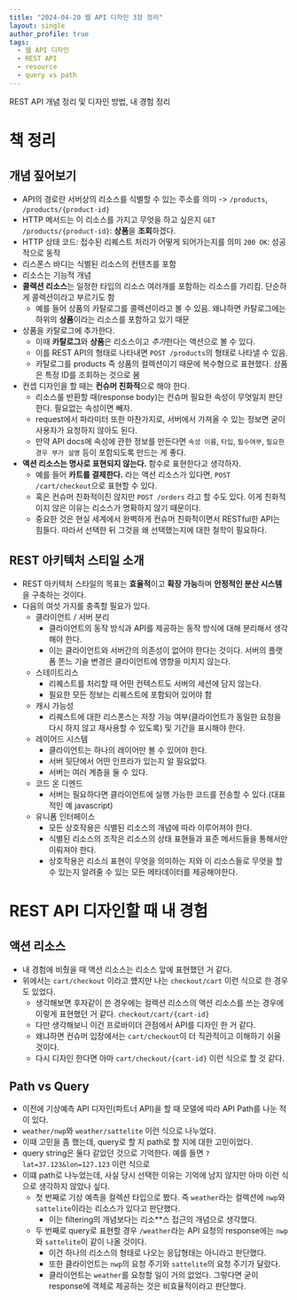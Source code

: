 ```yaml
---
title: "2024-04-20 웹 API 디자인 3장 정리" 
layout: single
author_profile: true
tags:
  - 웹 API 디자인
  - REST API
  - resource
  - query vs path
---
```


REST API 개념 정리 및 디자인 방법, 내 경험 정리
# 책 정리

## 개념 짚어보기

- API의 경로란 서버상의 리소스를 식별할 수 있는 주소를 의미 -> `/products`, `/products/{product-id}`
- HTTP 메서드는 이 리소스를 가지고 무엇을 하고 싶은지 `GET /products/{product-id}`: **상품**을 **조회**하겠다.
- HTTP 상태 코드: 접수된 리퀘스트 처리가 어떻게 되어가는지를 의미 `200 OK`: 성공적으로 동작
- 리스폰스 바디는 식별된 리소스의 컨텐츠를 포함
- 리소스는 기능적 개념
- **콜렉션 리소스**는 일정한 타입의 리소스 여러개를 포함하는 리소스를 가리킴. 단순하게 콜렉션이라고 부르기도 함
  - 예를 들어 상품의 카탈로그를 콜렉션이라고 볼 수 있음. 왜냐하면 카탈로그에는 하위의 **상품**이라는 리소스를 포함하고 있기 때문
- 상품을 카탈로그에 추가한다.
  - 이때 **카탈로그**와 **상품**은 리소스이고 *추가*한다는 액션으로 볼 수 있다.
  - 이를 REST API의 형태로 나타내면 `POST /products`의 형태로 나타낼 수 있음. 
  - 카탈로그를 products 즉 상품의 컬렉션이기 때문에 복수형으로 표현했다. 상품은 특정 ID를 조회하는 것으로 봄
- 컨셉 디자인을 할 때는 **컨슈머 친화적**으로 해야 한다.
  - 리소스룰 반환할 때(response body)는 컨슈머 필요한 속성이 무엇일지 판단한다. 필요없는 속성이면 빼자. 
  - request에서 파라미터 또한 마찬가지로, 서버에서 가져올 수 있는 정보면 굳이 사용자가 요청하지 않아도 된다. 
  - 만약 API docs에 속성에 관한 정보를 만든다면 `속성 이름`, `타입`, `필수여부`, `필요한 경우 부가 설명` 등이 포함되도록 만드는 게 좋다.
- **액션 리소스는 명사로 표현되지 않는다.** 함수로 표현한다고 생각하자.
  - 예를 들어 **카트를 결제한다.** 라는 액션 리소스가 있다면, `POST /cart/checkout`으로 표현할 수 있다. 
  - 혹은 컨슈머 친화적이진 않지만 `POST /orders` 라고 할 수도 있다. 이게 친화적이지 않은 이유는 리소스가 명확하지 않기 때문이다.
  - 중요한 것은 현실 세계에서 완벽하게 컨슈머 친화적이면서 RESTful한 API는 힘들다. 따라서 선택한 뒤 그것을 왜 선택했는지에 대한 철학이 필요하다.

## REST 아키텍처 스티일 소개

- REST 아키텍처 스타일의 목표는 **효율적**이고 **확장 가능**하며 **안정적인 분산 시스템**을 구축하는 것이다.
- 다음의 여섯 가지를 충족할 필요가 있다.
  - 클라이언트 / 서버 분리
    - 클라이언트의 동작 방식과 API를 제공하는 동작 방식에 대해 분리해서 생각해야 한다. 
    - 이는 클라이언트와 서버간의 의존성이 없어야 한다는 것이다. 서버의 플랫폼 똔느 기술 변경은 클라이언트에 영향을 미치지 않는다.
  - 스테이트리스
    - 리퀘스트를 처리할 때 어떤 컨텍스트도 서버의 세션에 담지 않는다.
    - 필요한 모든 정보는 리퀘스트에 포함되어 있어야 함
  - 캐시 가능성
    - 리퀘스트에 대한 리스폰스는 저장 가능 여부(클라이언트가 동일한 요청을 다시 하지 않고 재사용할 수 있도록) 및 기간을 표시해야 한다.
  - 레이어드 시스템
    - 클라이언트는 하나의 레이어만 볼 수 있어야 한다.
    - 서버 뒷단에서 어떤 인프라가 있는지 알 필요없다.
    - 서버는 여러 계층을 둘 수 있다.
  - 코드 온 디멘드
    - 서버는 필요하다면 클라이언트에 실행 가능한 코드를 전송할 수 있다.(대표적인 예 javascript)
  - 유니폼 인터페이스
    - 모든 상호작용은 식별된 리소스의 개념에 따라 이루어져야 한다.
    - 식별된 리소스의 조작은 리소스의 상태 표현들과 표준 메서드들을 통해서만 이뤄져야 한다.
    - 상호작용은 리소싀 표현이 무엇을 의미하는 지와 이 리소스들로 무엇을 할 수 있는지 알려줄 수 있는 모든 메타데이터를 제공해야한다.

# REST API 디자인할 때 내 경험

## 액션 리소스
- 내 경험에 비췄을 때 액션 리소스는 리소스 앞에 표현했던 거 같다.
- 위에서는 `cart/checkout` 이라고 헀지만 나는 `checkout/cart` 이런 식으로 한 경우도 있었다.
  - 생각해보면 후자같이 쓴 경우에는 컬렉션 리소스의 액션 리소스를 쓰는 경우에 이렇게 표현했던 거 같다. `checkout/cart/{cart-id}`
  - 다만 생각해보니 이건 프로바이더 관점에서 API를 디자인 한 거 같다.
  - 왜냐하면 컨슈머 입장에서는 `cart/checkout`이 더 직관적이고 이해하기 쉬울 것이다.
  - 다시 디자인 한다면 아마 `cart/checkout/{cart-id}` 이런 식으로 할 것 같다.

## Path vs Query

- 이전에 기상예측 API 디자인(파트너 API)을 할 때 모델에 따라 API Path를 나눈 적이 있다.
- `weather/nwp`와 `weather/sattelite` 이런 식으로 나누었다.
- 이때 고민을 좀 했는데, query로 할 지 path로 할 지에 대한 고민이었다.
- query string은 둘다 같았던 것으로 기억한다. 예를 들면 `?lat=37.123&lon=127.123` 이런 식으로
- 이떄 path로 나누었는데, 사실 당시 선택한 이유는 기억에 남지 않지만 아마 이런 식으로 생각하지 않았나 싶다.
  - 첫 번째로 기상 예측을 컬렉션 타입으로 봤다. 즉 `weather`라는 컬렉션에 `nwp`와 `sattelite`이라는 리소스가 있다고 판단했다.
    - 이는 filtering의 개념보다는 리소**스 접근의 개념으로 생각했다.
  - 두 번째로 query로 표현할 경우 `/weather`라는 API 요청의 response에는 `nwp`와 `sattelite`이 같이 나올 것이다.
    - 이건 하나의 리소스의 형태로 나오는 응답형태는 아니라고 판단했다.
    - 또한 클라이언트는 `nwp`의 요청 주기와 `sattelite`의 요청 주기가 달랐다.
    - 클라이언트는 `weather`를 요청할 일이 거의 없었다. 그렇다면 굳이 response에 객체로 제공하는 것은 비효율적이라고 판단했다.